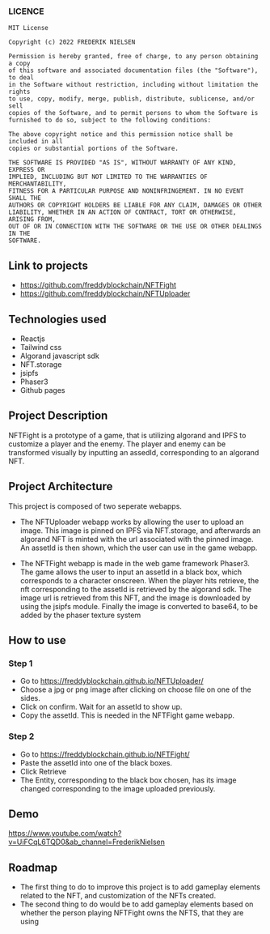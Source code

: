 
### LICENCE
```
MIT License

Copyright (c) 2022 FREDERIK NIELSEN

Permission is hereby granted, free of charge, to any person obtaining a copy
of this software and associated documentation files (the "Software"), to deal
in the Software without restriction, including without limitation the rights
to use, copy, modify, merge, publish, distribute, sublicense, and/or sell
copies of the Software, and to permit persons to whom the Software is
furnished to do so, subject to the following conditions:

The above copyright notice and this permission notice shall be included in all
copies or substantial portions of the Software.

THE SOFTWARE IS PROVIDED "AS IS", WITHOUT WARRANTY OF ANY KIND, EXPRESS OR
IMPLIED, INCLUDING BUT NOT LIMITED TO THE WARRANTIES OF MERCHANTABILITY,
FITNESS FOR A PARTICULAR PURPOSE AND NONINFRINGEMENT. IN NO EVENT SHALL THE
AUTHORS OR COPYRIGHT HOLDERS BE LIABLE FOR ANY CLAIM, DAMAGES OR OTHER
LIABILITY, WHETHER IN AN ACTION OF CONTRACT, TORT OR OTHERWISE, ARISING FROM,
OUT OF OR IN CONNECTION WITH THE SOFTWARE OR THE USE OR OTHER DEALINGS IN THE
SOFTWARE.
```

## Link to projects 
* https://github.com/freddyblockchain/NFTFight
* https://github.com/freddyblockchain/NFTUploader

## Technologies used
* Reactjs
* Tailwind css
* Algorand javascript sdk
* NFT.storage
* jsipfs
* Phaser3 
* Github pages

## Project Description
NFTFight is a prototype of a game, that is utilizing algorand and IPFS to customize a player and the enemy.
The player and enemy can be transformed visually by inputting an assedId, corresponding to an algorand NFT.

## Project Architecture
This project is composed of two seperate webapps. 

* The NFTUploader webapp works by allowing the user to upload an
image. This image is pinned on IPFS via NFT.storage, and afterwards an algorand NFT is minted with the url
associated with the pinned image. An assetId is then shown, which the user can use in the game webapp.

* The NFTFight webapp is made in the web game framework Phaser3. The game allows the user to input an assetId
in a black box, which corresponds to a character onscreen. When the player hits retrieve, the nft corresponding
to the assetId is retrieved by the algorand sdk. The image url is retrieved from this NFT, and the image is 
downloaded by using the jsipfs module. Finally the image is converted to base64, to be added by the phaser texture
system

## How to use

### Step 1
* Go to https://freddyblockchain.github.io/NFTUploader/
* Choose a jpg or png image after clicking on choose file on one of the sides.
* Click on confirm. Wait for an assetId to show up.
* Copy the assetId. This is needed in the NFTFight game webapp.


### Step 2
* Go to https://freddyblockchain.github.io/NFTFight/
* Paste the assetId into one of the black boxes. 
* Click Retrieve
* The Entity, corresponding to the black box chosen, has its image changed corresponding to the image uploaded previously.


## Demo

https://www.youtube.com/watch?v=UiFCqL6TQD0&ab_channel=FrederikNielsen

## Roadmap

* The first thing to do to improve this project is to add gameplay elements related to the NFT, and customization of the NFTs created.
* The second thing to do would be to add gameplay elements based on whether the person playing NFTFight owns the NFTS, that they are using 
